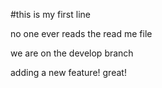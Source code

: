#this is my first line

no one ever reads the read me file

we are on the develop branch

adding a new feature! great!